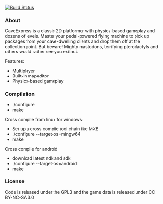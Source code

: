 [![Build Status](https://travis-ci.org/mgerhardy/caveexpress.svg?branch=master)](https://travis-ci.org/mgerhardy/caveexpress)

### About
CaveExpress is a classic 2D platformer with physics-based gameplay
and dozens of levels. Master your pedal-powered flying machine to
pick up packages from your cave-dwelling clients and drop them off
at the collection point. But beware! Mighty mastodons, terrifying
pterodactyls and others would rather see you extinct.

Features:
* Multiplayer
* Built-in mapeditor
* Physics-based gameplay

### Compilation
* ./configure
* make

Cross compile from linux for windows:
* Set up a cross compile tool chain like MXE
* ./configure --target-os=mingw64
* make

Cross compile for android
* download latest ndk and sdk
* ./configure --target-os=android
* make

### License
Code is released under the GPL3 and the game data is released
under CC BY-NC-SA 3.0
